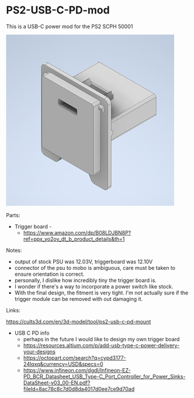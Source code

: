 # PS2-USB-C-PD-mod

This is a USB-C power mod for the PS2 SCPH 50001

![sample](images/preview1.png)

Parts:
  - Trigger board -
    - https://www.amazon.com/dp/B08LDJBN8P?ref=ppx_yo2ov_dt_b_product_details&th=1

Notes: 
  - output of stock PSU was 12.03V, triggerboard was 12.10V
  - connector of the psu to mobo is ambiguous, care must be taken to ensure orientation is correct.
  - personally, I dislike how incredibly tiny the trigger board is.
  - I wonder if there's a way to incorporate a power switch like stock.
  - With the final design, the fitment is very tight. I'm not actually sure if the trigger module can be removed with out damaging it.

Links:

https://cults3d.com/en/3d-model/tool/ps2-usb-c-pd-mount

 - USB C PD info
   - perhaps in the future I would like to design my own trigger board
   - https://resources.altium.com/p/add-usb-type-c-power-delivery-your-designs
   - https://octopart.com/search?q=cypd3177-24lqxq&currency=USD&specs=0
   - https://www.infineon.com/dgdl/Infineon-EZ-PD_BCR_Datasheet_USB_Type-C_Port_Controller_for_Power_Sinks-DataSheet-v03_00-EN.pdf?fileId=8ac78c8c7d0d8da4017d0ee7ce9d70ad
